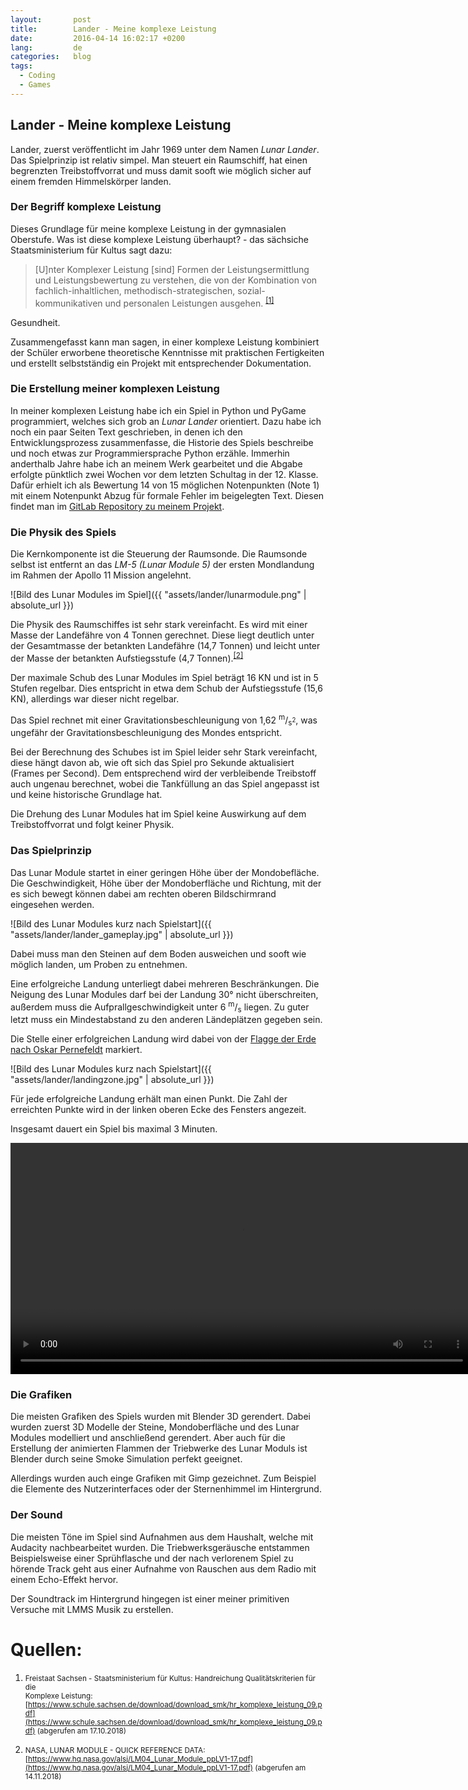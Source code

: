 ```yaml
---
layout:       post
title:        Lander - Meine komplexe Leistung
date:         2016-04-14 16:02:17 +0200
lang:         de
categories:   blog
tags:
  - Coding
  - Games
---
```


## Lander - Meine komplexe Leistung

Lander, zuerst veröffentlicht im Jahr 1969 unter dem Namen *Lunar Lander*. Das
Spielprinzip ist relativ simpel. Man steuert ein Raumschiff, hat einen
begrenzten Treibstoffvorrat und muss damit sooft wie möglich sicher auf einem
fremden Himmelskörper landen.

### Der Begriff komplexe Leistung

Dieses Grundlage für meine komplexe Leistung in der gymnasialen Oberstufe. Was
ist diese komplexe Leistung überhaupt? - das sächsiche Staatsministerium für
Kultus sagt dazu:

> [U]nter Komplexer Leistung [sind] Formen der Leistungsermittlung und
Leistungsbewertung zu verstehen, die von der Kombination von
fachlich-inhaltlichen, methodisch-strategischen, sozial-kommunikativen und
personalen Leistungen ausgehen.
<sup style="font-style: normal;">[[1]](#quelle-1)</sup>

Gesundheit.

Zusammengefasst kann man sagen, in einer komplexe Leistung kombiniert der
Schüler erworbene theoretische Kenntnisse mit praktischen Fertigkeiten
und erstellt selbstständig ein Projekt mit entsprechender Dokumentation.

### Die Erstellung meiner komplexen Leistung

In meiner komplexen Leistung habe ich ein Spiel in Python und PyGame
programmiert, welches sich grob an *Lunar Lander* orientiert. Dazu habe ich noch
ein paar Seiten Text geschrieben, in denen ich den Entwicklungsprozess
zusammenfasse, die Historie des Spiels beschreibe und noch etwas zur
Programmiersprache Python erzähle. Immerhin anderthalb Jahre habe ich an meinem
Werk gearbeitet und die Abgabe erfolgte pünktlich zwei Wochen vor dem letzten
Schultag in der 12. Klasse. Dafür erhielt ich als Bewertung 14 von 15 möglichen
Notenpunkten (Note 1) mit einem Notenpunkt Abzug für formale Fehler im
beigelegten Text. Diesen findet man im
[GitLab Repository zu meinem Projekt](https://gitlab.com/kalehmann/Lander/blob/master/dokumentation.pdf).   

### Die Physik des Spiels

Die Kernkomponente ist die Steuerung der Raumsonde. Die Raumsonde selbst ist
entfernt an das *LM-5 (Lunar Module 5)* der ersten Mondlandung im Rahmen der
Apollo 11 Mission angelehnt.

![Bild des Lunar Modules im Spiel]({{ "assets/lander/lunarmodule.png" | absolute_url }})

Die Physik des Raumschiffes ist sehr stark vereinfacht. Es wird mit einer Masse
der Landefähre von 4 Tonnen gerechnet. Diese liegt deutlich unter der
Gesamtmasse der betankten Landefähre (14,7 Tonnen) und leicht unter der Masse
der betankten Aufstiegsstufe (4,7 Tonnen).<sup>[[2]](#quelle-2)</sup>

Der maximale Schub des Lunar Modules im Spiel beträgt 16 KN und ist in 5 Stufen
regelbar. Dies entspricht in etwa dem Schub der Aufstiegsstufe (15,6 KN),
allerdings war dieser nicht regelbar.

Das Spiel rechnet mit einer Gravitationsbeschleunigung von
1,62 <sup>m</sup>/<sub>s<sup>2</sup></sub>, was ungefähr der
Gravitationsbeschleunigung des Mondes entspricht.

Bei der Berechnung des Schubes ist im Spiel leider sehr Stark vereinfacht,
diese hängt davon ab, wie oft sich das Spiel pro Sekunde
aktualisiert (Frames per Second). Dem entsprechend wird der verbleibende
Treibstoff auch
ungenau berechnet, wobei die Tankfüllung an das Spiel angepasst ist und keine
historische Grundlage hat.

Die Drehung des Lunar Modules hat im Spiel keine Auswirkung auf dem
Treibstoffvorrat und folgt keiner Physik.

### Das Spielprinzip

Das Lunar Module startet in einer geringen Höhe über der Mondobefläche.
Die Geschwindigkeit, Höhe über der Mondoberfläche und Richtung, mit der es sich
bewegt können dabei am rechten oberen Bildschirmrand eingesehen werden.

![Bild des Lunar Modules kurz nach Spielstart]({{ "assets/lander/lander_gameplay.jpg" | absolute_url }})

Dabei muss man den Steinen auf dem Boden ausweichen und sooft wie möglich
landen, um Proben zu entnehmen.

Eine erfolgreiche Landung unterliegt dabei mehreren Beschränkungen. Die Neigung
des Lunar Modules darf bei der Landung 30° nicht überschreiten, außerdem muss
die Aufprallgeschwindigkeit unter 6 <sup>m</sup>/<sub>s</sub> liegen.
Zu guter letzt muss ein Mindestabstand zu den anderen Ländeplätzen gegeben sein.

Die Stelle einer erfolgreichen Landung wird dabei von der
[Flagge der Erde nach Oskar Pernefeldt](www.flagofplanetearth.com/) markiert.

![Bild des Lunar Modules kurz nach Spielstart]({{ "assets/lander/landingzone.jpg" | absolute_url }})

Für jede erfolgreiche Landung erhält man einen Punkt. Die Zahl der erreichten
Punkte wird in der linken oberen Ecke des Fensters angezeit.

Insgesamt dauert ein Spiel bis maximal 3 Minuten.

<video width="740" controls>
  <source src="{{ "assets/lander/gameplay.webm" | absolute_url }}" type="video/webm">
  Your browser does not support the video tag.
</video>

### Die Grafiken

Die meisten Grafiken des Spiels wurden mit Blender 3D gerendert.
Dabei wurden zuerst 3D Modelle der Steine, Mondoberfläche und des Lunar Modules
modelliert und anschließend gerendert.
Aber auch für die Erstellung der animierten Flammen der Triebwerke des Lunar
Moduls ist Blender durch seine Smoke Simulation perfekt geeignet.

Allerdings wurden auch einge Grafiken mit Gimp gezeichnet. Zum Beispiel die
Elemente des Nutzerinterfaces oder der Sternenhimmel im Hintergrund.

### Der Sound

Die meisten Töne im Spiel sind Aufnahmen aus dem Haushalt, welche mit Audacity
nachbearbeitet wurden. Die Triebwerksgeräusche entstammen Beispielsweise einer
Sprühflasche und der nach verlorenem Spiel zu hörende Track geht aus einer
Aufnahme von Rauschen aus dem Radio mit einem Echo-Effekt hervor.

Der Soundtrack im Hintergrund hingegen ist einer meiner primitiven Versuche mit
LMMS Musik zu erstellen.

# Quellen:

1. <small><a id="quelle-1"></a>
Freistaat Sachsen - Staatsministerium für Kultus: Handreichung Qualitätskriterien für die  
Komplexe Leistung: [https://www.schule.sachsen.de/download/download_smk/hr_komplexe_leistung_09.pdf](https://www.schule.sachsen.de/download/download_smk/hr_komplexe_leistung_09.pdf) (abgerufen am 17.10.2018)</small>

2. <small><a id="quelle-2"></a> NASA, LUNAR MODULE - QUICK REFERENCE DATA: [https://www.hq.nasa.gov/alsj/LM04_Lunar_Module_ppLV1-17.pdf](https://www.hq.nasa.gov/alsj/LM04_Lunar_Module_ppLV1-17.pdf) (abgerufen am 14.11.2018)</small>
